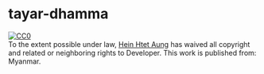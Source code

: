 # tayar-dhamma

<p xmlns:dct="http://purl.org/dc/terms/" xmlns:vcard="http://www.w3.org/2001/vcard-rdf/3.0#">
  <a rel="license"
     href="http://creativecommons.org/publicdomain/zero/1.0/">
    <img src="https://licensebuttons.net/p/zero/1.0/88x31.png" style="border-style: none;" alt="CC0" />
  </a>
  <br />
  To the extent possible under law,
  <a rel="dct:publisher"
     href="https://www.heinhtetaung.com">
    <span property="dct:title">Hein Htet Aung</span></a>
  has waived all copyright and related or neighboring rights to
  <span property="dct:title">Developer</span>.
This work is published from:
<span property="vcard:Country" datatype="dct:ISO3166"
      content="MM" about="https://www.heinhtetaung.com">
  Myanmar</span>.
</p>
